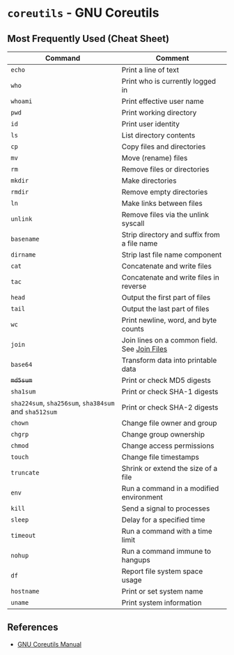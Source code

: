 # `coreutils` - GNU Coreutils

## Most Frequently Used (Cheat Sheet)

| Command | Comment |
| --- | --- |
| `echo` | Print a line of text |
| `who` | Print who is currently logged in |
| `whoami` | Print effective user name |
| `pwd` | Print working directory |
| `id` | Print user identity |
| `ls` | List directory contents |
| `cp` | Copy files and directories |
| `mv` | Move (rename) files |
| `rm` | Remove files or directories |
| `mkdir` | Make directories |
| `rmdir` | Remove empty directories |
| `ln` | Make links between files |
| `unlink` | Remove files via the unlink syscall |
| `basename` | Strip directory and suffix from a file name |
| `dirname` | Strip last file name component |
| `cat` | Concatenate and write files |
| `tac` | Concatenate and write files in reverse |
| `head` | Output the first part of files |
| `tail` | Output the last part of files |
| `wc` | Print newline, word, and byte counts |
| `join` | Join lines on a common field. See [Join Files](join-files) |
| `base64` | Transform data into printable data |
| ~~`md5sum`~~ | Print or check MD5 digests |
| `sha1sum` | Print or check SHA-1 digests |
| `sha224sum`, `sha256sum`, `sha384sum` and `sha512sum` | Print or check SHA-2 digests |
| `chown` | Change file owner and group |
| `chgrp` | Change group ownership |
| `chmod` | Change access permissions |
| `touch` | Change file timestamps |
| `truncate` | Shrink or extend the size of a file |
| `env` | Run a command in a modified environment |
| `kill` | Send a signal to processes |
| `sleep` | Delay for a specified time |
| `timeout` | Run a command with a time limit |
| `nohup` | Run a command immune to hangups |
| `df` | Report file system space usage |
| `hostname` | Print or set system name |
| `uname` | Print system information |

## References

- [GNU Coreutils Manual](https://www.gnu.org/software/coreutils/manual/html_node/index.html)
